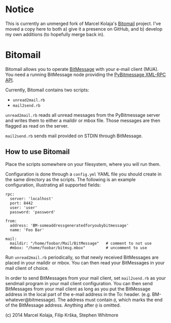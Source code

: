 Notice
======
This is currently an unmerged fork of Marcel Kolaja's
[Bitomail](http://personal.kolaja.eu/projects.html) project. I've moved a copy
here to both a) give it a presence on GitHub, and b) develop my own additions
(to hopefully merge back in).


Bitomail
========
Bitomail allows you to operate
[BitMessage](https://bitmessage.org/wiki/Main_Page) with your e-mail client
(MUA). You need a running BitMessage node providing the [PyBitmessage XML-RPC
API](https://bitmessage.org/wiki/API_Reference).

Currently, Bitomail contains two scripts:

* `unread2mail.rb`
* `mail2send.rb`

`unread2mail.rb` reads all unread messages from the PyBitmessage server and
writes them to either a maildir or mbox file. Those messages are then flagged as
read on the server.

`mail2send.rb` sends mail provided on STDIN through BitMessage.


How to use Bitomail
-------------------
Place the scripts somewhere on your filesystem, where you will run them.

Configuration is done through a `config.yml` YAML file you should create in the
same directory as the scripts. The following is an example configuration,
illustrating all supported fields:

```
rpc:
  server: 'localhost'
  port: 8442
  user: 'user'
  password: 'password'

from:
  address: 'BM-someaddressgeneratedforyoubybitmessage'
  name: 'Foo Bar'

mail:
  maildir: "/home/foobar/Mail/BitMessage"   # comment to not use
  #mbox: "/home/foobar/bitmsg.mbox"         # uncomment to use
```

Run `unread2mail.rb` periodically, so that newly received BitMessages are placed
in your maildir or mbox. You can then read your BitMessages in your mail client
of choice.

In order to send BitMessages from your mail client, set `mail2send.rb` as your
sendmail program in your mail client configuration. You can then send
BitMessages from your mail client as long as you put the BitMessage address in the
local part of the e-mail address in the To: header. (e.g.
BM-whatever@bitmessage). The address must contain `@`, which marks the end of
the BitMessage address. Anything after `@` is omitted.



 (c) 2014 Marcel Kolaja, Filip Krška, Stephen Whitmore

